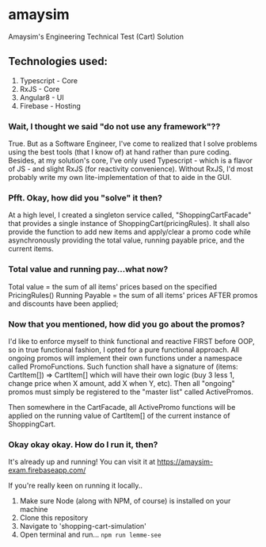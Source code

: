 # amaysim

Amaysim's Engineering Technical Test (Cart) Solution

## Technologies used:

1. Typescript - Core
2. RxJS - Core
3. Angular8 - UI
4. Firebase - Hosting

### Wait, I thought we said "do not use any framework"??

True. But as a Software Engineer, I've come to realized that I solve problems using the best tools (that I know of) at hand rather than pure coding. Besides, at my solution's core, I've only used Typescript - which is a flavor of JS - and slight RxJS (for reactivity convenience). Without RxJS, I'd most probably write my own lite-implementation of that to aide in the GUI.

### Pfft. Okay, how did you "solve" it then?

At a high level, I created a singleton service called, "ShoppingCartFacade" that provides a single instance of ShoppingCart(pricingRules). It shall also provide the function to add new items and apply/clear a promo code while asynchronously providing the total value, running payable price, and the current items.

### Total value and running pay...what now?

Total value = the sum of all items' prices based on the specified PricingRules()
Running Payable = the sum of all items' prices AFTER promos and discounts have been applied;

### Now that you mentioned, how did you go about the promos?

I'd like to enforce myself to think functional and reactive FIRST before OOP, so in true functional fashion, I opted for a pure functional approach. All ongoing promos will implement their own functions under a namespace called PromoFunctions. Such function shall have a signature of (items: CartItem[]) => CartItem[] which will have their own logic (buy 3 less 1, change price when X amount, add X when Y, etc). Then all "ongoing" promos must simply be registered to the "master list" called ActivePromos.

Then somewhere in the CartFacade, all ActivePromo functions will be applied on the running value of CartItem[] of the current instance of ShoppingCart.

### Okay okay okay. How do I run it, then?

It's already up and running! You can visit it at https://amaysim-exam.firebaseapp.com/

If you're really keen on running it locally..

1. Make sure Node (along with NPM, of course) is installed on your machine
2. Clone this repository
3. Navigate to 'shopping-cart-simulation'
4. Open terminal and run...
   `npm run lemme-see`
